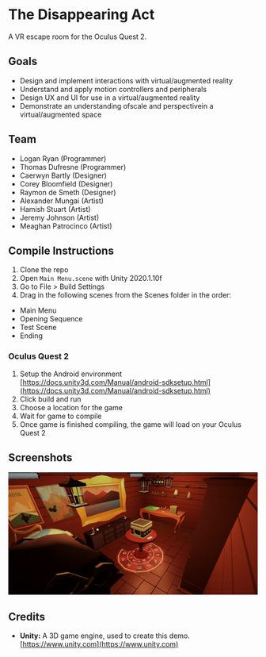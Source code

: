 # The Disappearing Act
A VR escape room for the Oculus Quest 2.

## Goals
- Design and implement interactions with virtual/augmented reality
-	Understand and apply motion controllers and peripherals
-	Design UX and UI for use in a virtual/augmented reality
-	Demonstrate an understanding ofscale and perspectivein a virtual/augmented space

## Team
- Logan Ryan (Programmer)
- Thomas Dufresne (Programmer)
- Caerwyn Bartly (Designer)
- Corey Bloomfield (Designer)
- Raymon de Smeth (Designer)
- Alexander Mungai (Artist)
- Hamish Stuart (Artist)
- Jeremy Johnson (Artist)
- Meaghan Patrocinco (Artist)

## Compile Instructions
1. Clone the repo
2. Open `Main Menu.scene` with Unity 2020.1.10f
3. Go to File > Build Settings
4. Drag in the following scenes from the Scenes folder in the order:
  - Main Menu
  - Opening Sequence
  - Test Scene
  - Ending

### Oculus Quest 2
1. Setup the Android environment <br> [https://docs.unity3d.com/Manual/android-sdksetup.html](https://docs.unity3d.com/Manual/android-sdksetup.html)
2. Click build and run
3. Choose a location for the game
4. Wait for game to compile
5. Once game is finished compiling, the game will load on your Oculus Quest 2

## Screenshots
![Demo](/docs/TheDisappearingAct_GameScene.png "Demo")

## Credits
 - **Unity:** A 3D game engine, used to create this demo. <br> [https://www.unity.com](https://www.unity.com)
